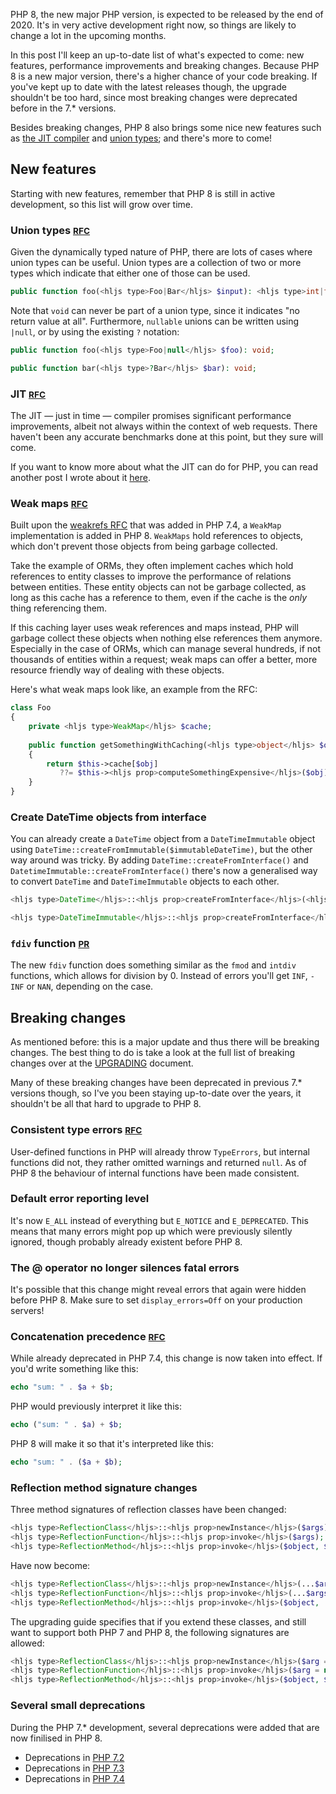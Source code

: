 PHP 8, the new major PHP version, is expected to be released by the end of 2020. It's in very active development right now, so things are likely to change a lot in the upcoming months.

In this post I'll keep an up-to-date list of what's expected to come: new features, performance improvements and breaking changes. Because PHP 8 is a new major version, there's a higher chance of your code breaking. If you've kept up to date with the latest releases though, the upgrade shouldn't be too hard, since most breaking changes were deprecated before in the 7.* versions.

Besides breaking changes, PHP 8 also brings some nice new features such as [the JIT compiler](#jit-rfc) and [union types](#union-types-rfc); and there's more to come!

## New features

Starting with new features, remember that PHP 8 is still in active development, so this list will grow over time.

### Union types <small>[RFC](*https://wiki.php.net/rfc/union_types_v2)</small>

Given the dynamically typed nature of PHP, there are lots of cases where union types can be useful. Union types are a collection of two or more types which indicate that either one of those can be used.

```php
public function foo(<hljs type>Foo|Bar</hljs> $input): <hljs type>int|float</hljs>;
```

Note that `void` can never be part of a union type, since it indicates "no return value at all". Furthermore, `nullable` unions can be written using `|null`, or by using the existing `?` notation:

```php
public function foo(<hljs type>Foo|null</hljs> $foo): void;

public function bar(<hljs type>?Bar</hljs> $bar): void;
```

### JIT <small>[RFC](*https://wiki.php.net/rfc/jit)</small>

The JIT — just in time — compiler promises significant performance improvements, albeit not always within the context of web requests. There haven't been any accurate benchmarks done at this point, but they sure will come.

If you want to know more about what the JIT can do for PHP, you can read another post I wrote about it [here](*/blog/php-jit).

### Weak maps <small>[RFC](*https://wiki.php.net/rfc/weak_maps)</small>

Built upon the [weakrefs RFC](*https://wiki.php.net/rfc/weakrefs) that was added in PHP 7.4, a `WeakMap` implementation is added in PHP 8. `WeakMaps` hold references to objects, which don't prevent those objects from being garbage collected.

Take the example of ORMs, they often implement caches which hold references to entity classes to improve the performance of relations between entities. These entity objects can not be garbage collected, as long as this cache has a reference to them, even if the cache is the _only_ thing referencing them.

If this caching layer uses weak references and maps instead, PHP will garbage collect these objects when nothing else references them anymore. Especially in the case of ORMs, which can manage several hundreds, if not thousands of entities within a request; weak maps can offer a better, more resource friendly way of dealing with these objects.

Here's what weak maps look like, an example from the RFC:

```php
class Foo 
{
    private <hljs type>WeakMap</hljs> $cache;
 
    public function getSomethingWithCaching(<hljs type>object</hljs> $obj): object
    {
        return $this->cache[$obj]
           ??= $this-><hljs prop>computeSomethingExpensive</hljs>($obj);
    }
}
```

### Create DateTime objects from interface

You can already create a `DateTime` object from a `DateTimeImmutable` object using `DateTime::createFromImmutable($immutableDateTime)`, but the other way around was tricky. By adding `DateTime::createFromInterface()` and `DatetimeImmutable::createFromInterface()` there's now a generalised way to convert `DateTime` and `DateTimeImmutable` objects to each other.

```php
<hljs type>DateTime</hljs>::<hljs prop>createFromInterface</hljs>(<hljs type>DateTimeInterface</hljs> $other);

<hljs type>DateTimeImmutable</hljs>::<hljs prop>createFromInterface</hljs>(<hljs type>DateTimeInterface</hljs> $other);
``` 

### `fdiv` function <small>[PR](*https://github.com/php/php-src/pull/4769)</small>

The new `fdiv` function does something similar as the `fmod` and `intdiv` functions, which allows for division by 0. Instead of errors you'll get `INF`, `-INF` or `NAN`, depending on the case. 

## Breaking changes

As mentioned before: this is a major update and thus there will be breaking changes. The best thing to do is take a look at the full list of breaking changes over at the [UPGRADING](*https://github.com/php/php-src/blob/master/UPGRADING#L20) document.

Many of these breaking changes have been deprecated in previous 7.* versions though, so I've you been staying up-to-date over the years, it shouldn't be all that hard to upgrade to PHP 8.

### Consistent type errors <small>[RFC](*https://wiki.php.net/rfc/consistent_type_errors)</small>

User-defined functions in PHP will already throw `TypeErrors`, but internal functions did not, they rather omitted warnings and returned `null`. As of PHP 8 the behaviour of internal functions have been made consistent. 

### Default error reporting level

It's now `E_ALL` instead of everything but `E_NOTICE` and `E_DEPRECATED`. This means that many errors might pop up which were previously silently ignored, though probably already existent before PHP 8.

### The @ operator no longer silences fatal errors

It's possible that this change might reveal errors that again were hidden before PHP 8. Make sure to set `display_errors=Off` on your production servers!

### Concatenation precedence <small>[RFC](*https://wiki.php.net/rfc/concatenation_precedence)</small>

While already deprecated in PHP 7.4, this change is now taken into effect. If you'd write something like this:

```php
echo "sum: " . $a + $b;
```

PHP would previously interpret it like this:

```php
echo ("sum: " . $a) + $b;
```

PHP 8 will make it so that it's interpreted like this:

```php
echo "sum: " . ($a + $b);
```

### Reflection method signature changes

Three method signatures of reflection classes have been changed:

```php
<hljs type>ReflectionClass</hljs>::<hljs prop>newInstance</hljs>($args);
<hljs type>ReflectionFunction</hljs>::<hljs prop>invoke</hljs>($args);
<hljs type>ReflectionMethod</hljs>::<hljs prop>invoke</hljs>($object, $args);
```

Have now become:

```php
<hljs type>ReflectionClass</hljs>::<hljs prop>newInstance</hljs>(...$args);
<hljs type>ReflectionFunction</hljs>::<hljs prop>invoke</hljs>(...$args);
<hljs type>ReflectionMethod</hljs>::<hljs prop>invoke</hljs>($object, ...$args);
```

The upgrading guide specifies that if you extend these classes, and still want to support both PHP 7 and PHP 8, the following signatures are allowed:

```php
<hljs type>ReflectionClass</hljs>::<hljs prop>newInstance</hljs>($arg = null, ...$args);
<hljs type>ReflectionFunction</hljs>::<hljs prop>invoke</hljs>($arg = null, ...$args);
<hljs type>ReflectionMethod</hljs>::<hljs prop>invoke</hljs>($object, $arg = null, ...$args);
```

### Several small deprecations

During the PHP 7.* development, several deprecations were added that are now finilised in PHP 8.

- Deprecations in [PHP 7.2](*https://wiki.php.net/rfc/deprecations_php_7_2)
- Deprecations in [PHP 7.3](*https://wiki.php.net/rfc/deprecations_php_7_3)
- Deprecations in [PHP 7.4](*https://wiki.php.net/rfc/deprecations_php_7_4)

